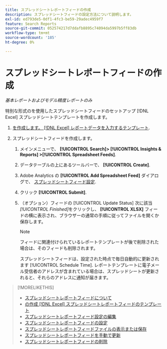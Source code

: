 ```yaml
---
title: スプレッドシートレポートフィードの作成
description: スプレッドシートフィードの設定方法について説明します。
exl-id: ed793de5-0df1-4fc3-be59-29adec4959f7
feature: Search Reports
source-git-commit: 052574217d7ddafb8895c74094da5997b5ff83db
workflow-type: tm+mt
source-wordcount: '185'
ht-degree: 0%

---
```


# スプレッドシートレポートフィードの作成

*基本レポートおよびモデル精度レポートのみ*

特別な形式のを使用したスプレッドシートフィードのセットアップ [!DNL Excel] スプレッドシートテンプレートを作成します。

1. [を作成します。 [!DNL Excel] レポートデータを入力するテンプレート](spreadsheet-feed-create-excel-template.md).

2. スプレッドシートフィードを作成します。

   1. メインメニューで、 **[!UICONTROL Search]> [!UICONTROL Insights & Reports] >[!UICONTROL Spreadsheet Feeds]**.

   1. データテーブルの上にあるツールバーで、 **[!UICONTROL Create]**.

   1. Adobe Analytics の **[!UICONTROL Add Spreadsheet Feed]** ダイアログで、 [スプレッドシートフィード設定](spreadsheet-feed-settings.md).

   1. クリック **[!UICONTROL Submit]**.

   1. （オプション）フィードの [!UICONTROL Update Status] 次に該当 *[!UICONTROL Finished]*&#x200B;をクリックし、 **[!UICONTROL XLSX]** フィードの横に表示され、ブラウザーの通常の手順に従ってファイルを開くか保存します。

      >[!NOTE]
      >
      >フィードに関連付けられているレポートテンプレートが後で削除された場合は、そのフィードも削除されます。

      スプレッドシートフィードは、設定された時点で毎日自動的に更新されます [!UICONTROL Schedule Time]. レポートテンプレートに電子メール受信者のアドレスが含まれている場合は、スプレッドシートが更新されると、それらのアドレスに通知が届きます。

>[!MORELIKETHIS]
>
>* [スプレッドシートレポートフィードについて](spreadsheet-feed-about.md)
>* [の作成 [!DNL Excel] スプレッドシートレポートフィードのテンプレート](spreadsheet-feed-create-excel-template.md)
>* [スプレッドシートレポートフィード設定の編集](spreadsheet-feed-edit.md)
>* [スプレッドシートレポートフィードの設定](spreadsheet-feed-settings.md)
>* [スプレッドシートレポートフィードファイルの表示または保存](spreadsheet-feed-view-or-save.md)
>* [スプレッドシートレポートフィードを手動で更新](spreadsheet-feed-refresh.md)
>* [スプレッドシートレポートフィードの削除](spreadsheet-feed-delete.md)
